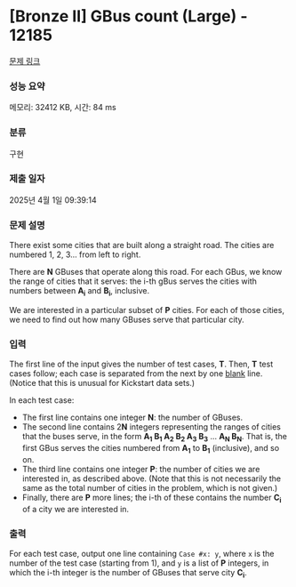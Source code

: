 # [Bronze II] GBus count (Large) - 12185 

[문제 링크](https://www.acmicpc.net/problem/12185) 

### 성능 요약

메모리: 32412 KB, 시간: 84 ms

### 분류

구현

### 제출 일자

2025년 4월 1일 09:39:14

### 문제 설명

<p>There exist some cities that are built along a straight road. The cities are numbered 1, 2, 3... from left to right.</p>

<p>There are <b>N</b> GBuses that operate along this road. For each GBus, we know the range of cities that it serves: the i-th gBus serves the cities with numbers between <b>A<sub>i</sub></b> and <b>B<sub>i</sub></b>, inclusive.</p>

<p>We are interested in a particular subset of <b>P</b> cities. For each of those cities, we need to find out how many GBuses serve that particular city.</p>

### 입력 

 <p>The first line of the input gives the number of test cases, <b>T</b>. Then, <b>T</b> test cases follow; each case is separated from the next by one <u>blank</u> line. (Notice that this is unusual for Kickstart data sets.)</p>

<p>In each test case:</p>

<ul>
	<li>The first line contains one integer <b>N</b>: the number of GBuses.</li>
	<li>The second line contains 2<b>N</b> integers representing the ranges of cities that the buses serve, in the form <b>A<sub>1</sub> B<sub>1</sub> A<sub>2</sub> B<sub>2</sub> A<sub>3</sub> B<sub>3</sub></b> ... <b>A<sub>N</sub> B<sub>N</sub></b>. That is, the first GBus serves the cities numbered from <b>A<sub>1</sub></b> to <b>B<sub>1</sub></b> (inclusive), and so on.</li>
	<li>The third line contains one integer <b>P</b>: the number of cities we are interested in, as described above. (Note that this is not necessarily the same as the total number of cities in the problem, which is not given.)</li>
	<li>Finally, there are <b>P</b> more lines; the i-th of these contains the number <b>C<sub>i</sub></b> of a city we are interested in.</li>
</ul>

### 출력 

 <p>For each test case, output one line containing <code>Case #x: y</code>, where <code>x</code> is the number of the test case (starting from 1), and <code>y</code> is a list of <b>P</b> integers, in which the i-th integer is the number of GBuses that serve city <b>C<sub>i</sub></b>.</p>

